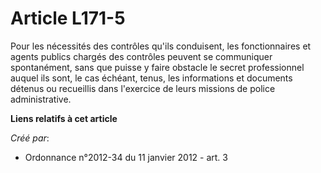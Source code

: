 # Article L171-5

Pour les nécessités des contrôles qu'ils conduisent, les fonctionnaires et agents publics chargés des contrôles peuvent se
communiquer spontanément, sans que puisse y faire obstacle le secret professionnel auquel ils sont, le cas échéant, tenus,
les informations et documents détenus ou recueillis dans l'exercice de leurs missions de police administrative.

**Liens relatifs à cet article**

_Créé par_:

  - Ordonnance n°2012-34 du 11 janvier 2012 - art. 3
